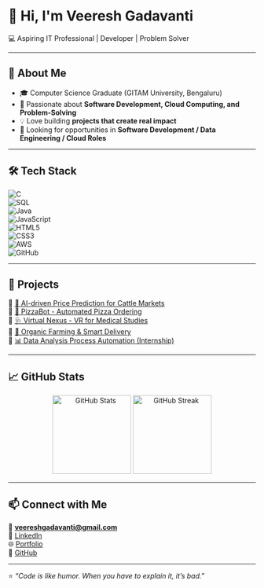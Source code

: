 # 👋 Hi, I'm Veeresh Gadavanti  

💻 Aspiring IT Professional | Developer | Problem Solver  

---

## 🚀 About Me  
- 🎓 Computer Science Graduate (GITAM University, Bengaluru)  
- 🌱 Passionate about **Software Development, Cloud Computing, and Problem-Solving**  
- 💡 Love building **projects that create real impact**  
- 📌 Looking for opportunities in **Software Development / Data Engineering / Cloud Roles**  

---

## 🛠️ Tech Stack  

![C](https://img.shields.io/badge/C-00599C?style=for-the-badge&logo=c&logoColor=white)  
![SQL](https://img.shields.io/badge/SQL-336791?style=for-the-badge&logo=postgresql&logoColor=white)  
![Java](https://img.shields.io/badge/Java-ED8B00?style=for-the-badge&logo=java&logoColor=white)  
![JavaScript](https://img.shields.io/badge/JavaScript-F7DF1E?style=for-the-badge&logo=javascript&logoColor=black)  
![HTML5](https://img.shields.io/badge/HTML5-E34F26?style=for-the-badge&logo=html5&logoColor=white)  
![CSS3](https://img.shields.io/badge/CSS3-1572B6?style=for-the-badge&logo=css3&logoColor=white)  
![AWS](https://img.shields.io/badge/AWS-232F3E?style=for-the-badge&logo=amazon-aws&logoColor=white)  
![GitHub](https://img.shields.io/badge/GitHub-181717?style=for-the-badge&logo=github&logoColor=white)  

---

## 📂 Projects  

🔹 [🐄 AI-driven Price Prediction for Cattle Markets](https://github.com/veereshgadavanti-rgb/AI-Cattle-Price-Prediction)  
🔹 [🍕 PizzaBot - Automated Pizza Ordering](https://github.com/veereshgadavanti-rgb/PizzaBot)  
🔹 [🩺 Virtual Nexus - VR for Medical Studies](https://github.com/veereshgadavanti-rgb/VirtualNexus)  
🔹 [🥕 Organic Farming & Smart Delivery](https://github.com/veereshgadavanti-rgb/OrganicFarming)  
🔹 [📊 Data Analysis Process Automation (Internship)](https://github.com/veereshgadavanti-rgb/Data-Analysis-Automation)  

---

## 📈 GitHub Stats  

<p align="center">
  <img src="https://github-readme-stats.vercel.app/api?username=veereshgadavanti-rgb&show_icons=true&theme=tokyonight" alt="GitHub Stats" height="160"/>
  <img src="https://github-readme-streak-stats.herokuapp.com/?user=veereshgadavanti-rgb&theme=tokyonight" alt="GitHub Streak" height="160"/>
</p>

---

## 📫 Connect with Me  

📧 **veereshgadavanti@gmail.com**  
💼 [LinkedIn](https://www.linkedin.com/in/veeresh-gadavanti-1b0a06232)  
🌐 [Portfolio](https://veereshgadavanti-rgb.github.io/portfolio)  
🐙 [GitHub](https://github.com/veereshgadavanti-rgb)  

---

⭐ *“Code is like humor. When you have to explain it, it’s bad.”*  
